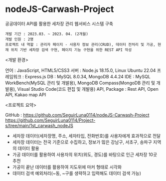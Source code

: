 # nodeJS-Carwash-Project
공공데이터 API를 활용한 세차장 관리 웹서비스 시스템 구축

```
개발 기간 : 2023.03. ~ 2023. 04. (2개월)
개발 인원 : 2명 
프로젝트 내 역할 : 관리자 페이지 - 사용자 정보 관리(CRUD), 데이터 전처리 및 가공, 현재 위치 기반 세차장 검색 구현, 페이지 기능 구현을 위한 REST API 작성
```


<개발 환경>

언어 : JavaScript, HTML5/CSS3
서버 : Node.js 18.15.0, Linux Ubuntu 22.04
프레임워크 : Express.js
DB : MySQL 8.0.34, MongoDB 4.4.24
IDE : MySQL WorkBench(MySQL 관리 및 개발용), MongoDB Compass(MongoDB 관리 및 개발용), Visual Studio Code(코드 편집 및 개발용)
API, Package : Rest API, Open API, Kakao map API


<프로젝트 요약>

GitHub : https://github.com/SeguirLuna0114/nodeJS-Carwash-Project
https://github.com/SeguirLuna0114/Project-s/tree/main/1st_carwash_nodeJS

- 세차장 데이터(세차장명, 주소, 세차타입, 전화번호)를 사용자에게 효과적으로 전달
- 세차장 데이터는 전국 기준으로 수집하고, 정보가 많은 강남구, 서초구, 송파구 지역의 데이터 활용
- 가공 데이터를 활용하여 사용자의 위치(위도, 경도)를 바탕으로 인근 세차장 10곳 추천
- 가공이 끝난 데이터를 활용하여 지도위에 마커 형태로 시각화
- 데이터 검색 예외처리(~동, ~구를 생략하고 입력해도 데이터 검색 가능)
